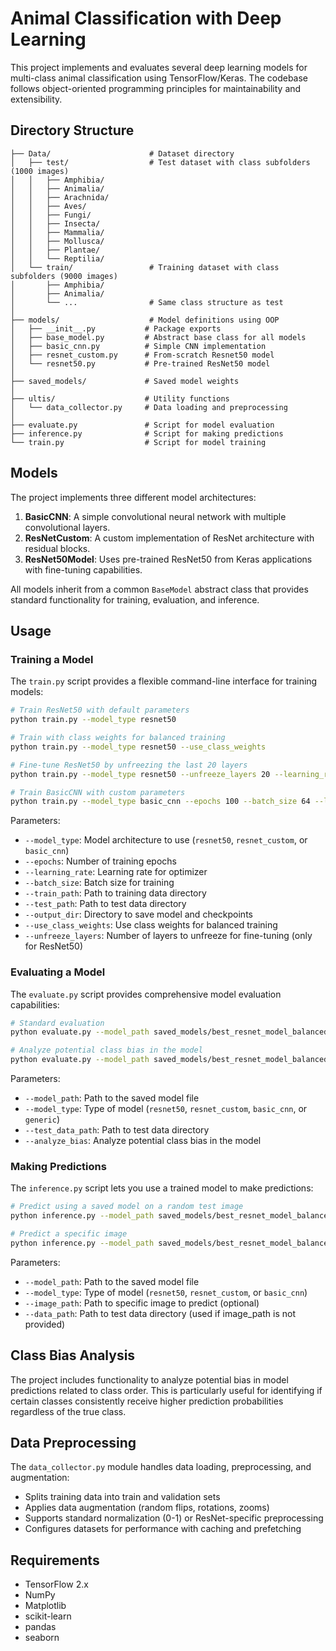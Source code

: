 # Animal Classification with Deep Learning

This project implements and evaluates several deep learning models for multi-class animal classification using TensorFlow/Keras. The codebase follows object-oriented programming principles for maintainability and extensibility.

## Directory Structure

```
├── Data/                      # Dataset directory
│   ├── test/                  # Test dataset with class subfolders (1000 images)
│   │   ├── Amphibia/
│   │   ├── Animalia/
│   │   ├── Arachnida/
│   │   ├── Aves/
│   │   ├── Fungi/
│   │   ├── Insecta/
│   │   ├── Mammalia/
│   │   ├── Mollusca/
│   │   ├── Plantae/
│   │   └── Reptilia/
│   └── train/                 # Training dataset with class subfolders (9000 images)
│       ├── Amphibia/
│       ├── Animalia/
│       └── ...                # Same class structure as test
│
├── models/                    # Model definitions using OOP
│   ├── __init__.py           # Package exports
│   ├── base_model.py         # Abstract base class for all models
│   ├── basic_cnn.py          # Simple CNN implementation
│   ├── resnet_custom.py      # From-scratch Resnet50 model
│   └── resnet50.py           # Pre-trained ResNet50 model
│
├── saved_models/             # Saved model weights
│
├── ultis/                    # Utility functions
│   └── data_collector.py     # Data loading and preprocessing
│
├── evaluate.py               # Script for model evaluation
├── inference.py              # Script for making predictions
└── train.py                  # Script for model training
```

## Models

The project implements three different model architectures:

1. **BasicCNN**: A simple convolutional neural network with multiple convolutional layers.
2. **ResNetCustom**: A custom implementation of ResNet architecture with residual blocks.
3. **ResNet50Model**: Uses pre-trained ResNet50 from Keras applications with fine-tuning capabilities.

All models inherit from a common `BaseModel` abstract class that provides standard functionality for training, evaluation, and inference.

## Usage

### Training a Model

The `train.py` script provides a flexible command-line interface for training models:

```bash
# Train ResNet50 with default parameters
python train.py --model_type resnet50

# Train with class weights for balanced training
python train.py --model_type resnet50 --use_class_weights

# Fine-tune ResNet50 by unfreezing the last 20 layers
python train.py --model_type resnet50 --unfreeze_layers 20 --learning_rate 0.0001

# Train BasicCNN with custom parameters
python train.py --model_type basic_cnn --epochs 100 --batch_size 64 --learning_rate 0.001
```

Parameters:
- `--model_type`: Model architecture to use (`resnet50`, `resnet_custom`, or `basic_cnn`)
- `--epochs`: Number of training epochs
- `--learning_rate`: Learning rate for optimizer
- `--batch_size`: Batch size for training
- `--train_path`: Path to training data directory
- `--test_path`: Path to test data directory
- `--output_dir`: Directory to save model and checkpoints
- `--use_class_weights`: Use class weights for balanced training
- `--unfreeze_layers`: Number of layers to unfreeze for fine-tuning (only for ResNet50)

### Evaluating a Model

The `evaluate.py` script provides comprehensive model evaluation capabilities:

```bash
# Standard evaluation
python evaluate.py --model_path saved_models/best_resnet_model_balanced.h5 --model_type resnet50

# Analyze potential class bias in the model
python evaluate.py --model_path saved_models/best_resnet_model_balanced.h5 --model_type resnet50 --analyze_bias
```

Parameters:
- `--model_path`: Path to the saved model file
- `--model_type`: Type of model (`resnet50`, `resnet_custom`, `basic_cnn`, or `generic`)
- `--test_data_path`: Path to test data directory
- `--analyze_bias`: Analyze potential class bias in the model

### Making Predictions

The `inference.py` script lets you use a trained model to make predictions:

```bash
# Predict using a saved model on a random test image
python inference.py --model_path saved_models/best_resnet_model_balanced.h5 --model_type resnet50

# Predict a specific image
python inference.py --model_path saved_models/best_resnet_model_balanced.h5 --image_path path/to/your/image.jpg
```

Parameters:
- `--model_path`: Path to the saved model file
- `--model_type`: Type of model (`resnet50`, `resnet_custom`, or `basic_cnn`)
- `--image_path`: Path to specific image to predict (optional)
- `--data_path`: Path to test data directory (used if image_path is not provided)

## Class Bias Analysis

The project includes functionality to analyze potential bias in model predictions related to class order. This is particularly useful for identifying if certain classes consistently receive higher prediction probabilities regardless of the true class.

## Data Preprocessing

The `data_collector.py` module handles data loading, preprocessing, and augmentation:

- Splits training data into train and validation sets
- Applies data augmentation (random flips, rotations, zooms)
- Supports standard normalization (0-1) or ResNet-specific preprocessing
- Configures datasets for performance with caching and prefetching

## Requirements

- TensorFlow 2.x
- NumPy
- Matplotlib
- scikit-learn
- pandas
- seaborn